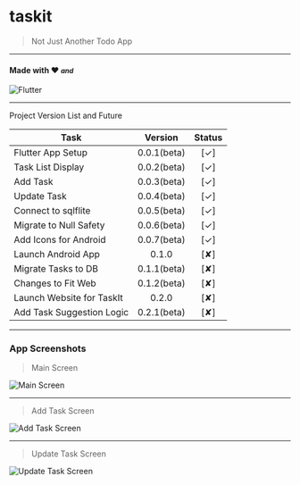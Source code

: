 # taskit

> Not Just Another Todo App

---
#### Made with ❤️ <i style="font-size: 12px;">and</i> 

![Flutter](https://github.com/krishnaclouds/TaskIt/blob/4b369e7f2b5a32f1a6c56526ff37549df0079dbb/AppScreenshots/flutterio-ar21.svg?raw=true)

---

Project Version List and Future

| Task | Version  | Status  |
| --------------------------|:---------------------:|:----:|
| Flutter App Setup         | 0.0.1(beta)           | [✓]  |
| Task List Display         | 0.0.2(beta)           | [✓]  |
| Add Task                  | 0.0.3(beta)           | [✓]  |
| Update Task               | 0.0.4(beta)           | [✓]  |
| Connect to sqlflite       | 0.0.5(beta)           | [✓]  |  
| Migrate to Null Safety    | 0.0.6(beta)           | [✓]  |
| Add Icons for Android     | 0.0.7(beta)           | [✓]  |
| Launch Android App        | 0.1.0                 | [✘]  |
| Migrate Tasks to DB       | 0.1.1(beta)           | [✘]  |
| Changes to Fit Web        | 0.1.2(beta)           | [✘]  |
| Launch Website for TaskIt | 0.2.0                 | [✘]  |
| Add Task Suggestion Logic | 0.2.1(beta)           | [✘]  |

---

### App Screenshots

> Main Screen

![Main Screen](https://github.com/krishnaclouds/TaskIt/blob/ce7124c39e016a8eb10970ac21f5d31a0d16c035/AppScreenshots/MainApp.PNG?raw=true)

---

> Add Task Screen

![Add Task Screen](https://github.com/krishnaclouds/TaskIt/blob/ce7124c39e016a8eb10970ac21f5d31a0d16c035/AppScreenshots/AddTask.PNG?raw=true)

---

> Update Task Screen

![Update Task Screen](https://github.com/krishnaclouds/TaskIt/blob/ce7124c39e016a8eb10970ac21f5d31a0d16c035/AppScreenshots/UpdateTask.PNG?raw=true)
